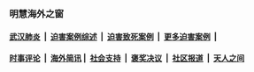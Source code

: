 
### 明慧海外之窗

####  [武汉肺炎](indexes/365.md?t=06071100) &nbsp;|&nbsp;  [迫害案例综述](indexes/328.md?t=06071100) &nbsp;|&nbsp; [迫害致死案例](indexes/277.md?t=06071100)  &nbsp;|&nbsp; [更多迫害案例](indexes/81.md?t=06071100)  &nbsp;|&nbsp; 
####  [时事评论](indexes/19.md?t=06071100) &nbsp;|&nbsp; [海外简讯](indexes/245.md?t=06071100)&nbsp;|&nbsp;  [社会支持](indexes/140.md?t=06071100) &nbsp;|&nbsp; [褒奖决议](indexes/282.md?t=06071100) &nbsp;|&nbsp; [社区报道](indexes/91.md?t=06071100)  &nbsp;|&nbsp; [天人之间](indexes/78.md?t=06071100) 

